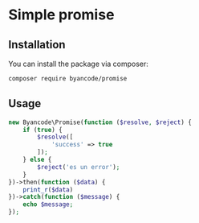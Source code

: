 # Simple promise

## Installation

You can install the package via composer:

``` bash
composer require byancode/promise
```

## Usage

``` php
new Byancode\Promise(function ($resolve, $reject) {
    if (true) {
        $resolve([
            'success' => true
        ]);
    } else {
        $reject('es un error');
    }
})->then(function ($data) {
    print_r($data)
})->catch(function ($message) {
    echo $message;
});
```
